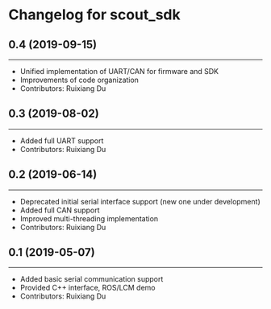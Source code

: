 # Changelog for scout_sdk

## 0.4 (2019-09-15)
------------------
* Unified implementation of UART/CAN for firmware and SDK
* Improvements of code organization
* Contributors: Ruixiang Du

## 0.3 (2019-08-02)
------------------
* Added full UART support
* Contributors: Ruixiang Du

## 0.2 (2019-06-14)
------------------
* Deprecated initial serial interface support (new one under development)
* Added full CAN support
* Improved multi-threading implementation
* Contributors: Ruixiang Du
  
## 0.1 (2019-05-07)
------------------

* Added basic serial communication support 
* Provided C++ interface, ROS/LCM demo
* Contributors: Ruixiang Du
